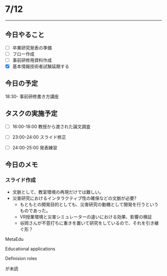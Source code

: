 # 7/12

------



## 今日やること

- [ ] 卒業研究発表の準備
- [ ] フロー作成
- [ ] 事前研修用資料作成
- [x] 基本情報技術者試験延期する

## 今日の予定

18:30- 事前研修書き方講座

## タスクの実施予定



- [ ] 16:00-18:00 教授から渡された論文調査
- [ ] 23:00-24:00 スライド修正
- [ ] 24:00-25:00 発表練習



## 今日のメモ

### スライド作成

- 文脈として、教室環境の再現だけでは難しい。
- 災害研究におけるインタラクティブ性の確保などの文脈が必要?
  - もともとの開発目的としても、災害研究の動機として開発を行うというものであった。
  - VR授業環境と災害シミュレーターの違いにおける効果、影響の検証
  - 谷岡さんが不意打ちに重きを置いて研究をしているので、それを引き継ぐ形？



MetaEdu

Educational applications

Definision roles

が未読





